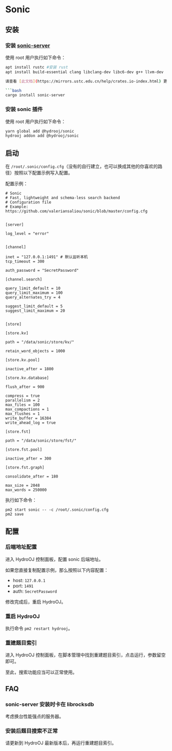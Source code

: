 # Sonic

## 安装

### 安装 [sonic-server](https://github.com/valeriansaliou/sonic)

使用 root 用户执行如下命令：

```bash
apt install rustc #安装 rust
apt install build-essential clang libclang-dev libc6-dev g++ llvm-dev

请查看 [此文档](https://mirrors.ustc.edu.cn/help/crates.io-index.html) 更换到 USTC Crates 源后，执行如下命令：

```bash
cargo install sonic-server
```

### 安装 sonic 插件

使用 root 用户执行如下命令：

```bash
yarn global add @hydrooj/sonic
hydrooj addon add @hydrooj/sonic
```

## 启动

在 `/root/.sonic/config.cfg`（没有的自行建立，也可以换成其他的你喜欢的路径）按照以下配置示例写入配置。

配置示例：

```
# Sonic
# Fast, lightweight and schema-less search backend
# Configuration file
# Example: https://github.com/valeriansaliou/sonic/blob/master/config.cfg


[server]

log_level = "error"


[channel]

inet = "127.0.0.1:1491" # 默认监听本机
tcp_timeout = 300

auth_password = "SecretPassword"

[channel.search]

query_limit_default = 10
query_limit_maximum = 100
query_alternates_try = 4

suggest_limit_default = 5
suggest_limit_maximum = 20


[store]

[store.kv]

path = "/data/sonic/store/kv/"

retain_word_objects = 1000

[store.kv.pool]

inactive_after = 1800

[store.kv.database]

flush_after = 900

compress = true
parallelism = 2
max_files = 100
max_compactions = 1
max_flushes = 1
write_buffer = 16384
write_ahead_log = true

[store.fst]

path = "/data/sonic/store/fst/"

[store.fst.pool]

inactive_after = 300

[store.fst.graph]

consolidate_after = 180

max_size = 2048
max_words = 250000
```

执行如下命令：
```
pm2 start sonic -- -c /root/.sonic/config.cfg
pm2 save
```

## 配置

### 后端地址配置

进入 HydroOJ 控制面板，配置 sonic 后端地址。

如果您直接复制配置示例，那么按照以下内容配置：

- host: `127.0.0.1`
- port: `1491`
- auth: `SecretPassword`

修改完成后，重启 HydroOJ。

### 重启 HydroOJ

执行命令 `pm2 restart hydrooj`。

### 重建题目索引

进入 HydroOJ 控制面板，在脚本管理中找到重建题目索引，点击运行，参数留空即可。  

至此，搜索功能应当可以正常使用。

## FAQ

### sonic-server 安装时卡在 librocksdb

考虑换台性能强点的服务器。

### 安装后题目搜索不正常

请更新到 HydroOJ 最新版本后，再运行重建题目索引。
